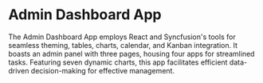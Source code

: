 # Admin Dashboard App

The Admin Dashboard App employs React and Syncfusion's tools for seamless theming, tables, charts, calendar, and Kanban integration. It boasts an admin panel with three pages, housing four apps for streamlined tasks. Featuring seven dynamic charts, this app facilitates efficient data-driven decision-making for effective management.